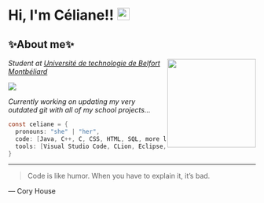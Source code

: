 
<body>
<div class="header">
  <h1>Hi, I'm Céliane!! <img src="https://media.giphy.com/media/rd8yeixaoKm9ix5f5L/giphy.gif" width="25"<</h1>
</div>
<div class="body">
  <div>
    <h2>✨About me✨</h2>
    <img align='right' src="https://media.giphy.com/media/kFHYyrqJesGESSGBCS/giphy.gif" width="180">
    <p><em>Student at <a href="https://www.utbm.fr">Université de technologie de Belfort Montbéliard </a></em></p>
    <img src="https://github-readme-stats.vercel.app/api/top-langs/?username=Toxcecety" />
    <p><em>Currently working on updating my very outdated git with all of my school projects...</em></p>
  </div>
</div class="body">
</body>  

```c
const celiane = {
  pronouns: "she" | "her",
  code: [Java, C++, C, CSS, HTML, SQL, more loading...],
  tools: [Visual Studio Code, CLion, Eclipse, IntelliJ IDEA, Unity, WinDesign, StarUML],
}
```
---
> Code is like humor. When you have to explain it, it’s bad.

— Cory House
